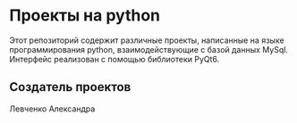 <!DOCTYPE html>
<html lang="en">
<head>
    <meta charset="UTF-8">
    <meta name="viewport" content="width=device-width, initial-scale=1.0">
</head>
<body>

<h1>Проекты на python</h1>

<p>Этот репозиторий содержит различные проекты, написанные на языке программирования python, взаимодействующие с базой данных MySql. Интерфейс реализован с помощью библиотеки PyQt6.</p>

<h2>Создатель проектов</h2>
<p>Левченко Александра</p>

</body>
</html>
